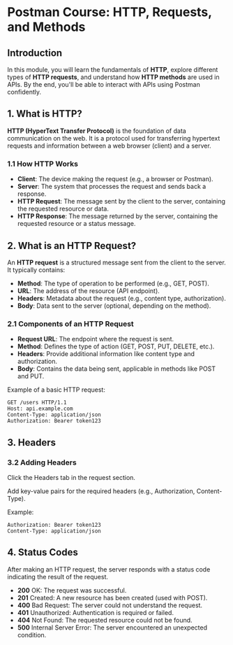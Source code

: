 # Postman Course: HTTP, Requests, and Methods

## Introduction

In this module, you will learn the fundamentals of **HTTP**, explore different types of **HTTP requests**, and understand how **HTTP methods** are used in APIs. By the end, you'll be able to interact with APIs using Postman confidently.

## 1. What is HTTP?

**HTTP (HyperText Transfer Protocol)** is the foundation of data communication on the web. It is a protocol used for transferring hypertext requests and information between a web browser (client) and a server.

### 1.1 How HTTP Works

- **Client**: The device making the request (e.g., a browser or Postman).
- **Server**: The system that processes the request and sends back a response.
- **HTTP Request**: The message sent by the client to the server, containing the requested resource or data.
- **HTTP Response**: The message returned by the server, containing the requested resource or a status message.

## 2. What is an HTTP Request?

An **HTTP request** is a structured message sent from the client to the server. It typically contains:

- **Method**: The type of operation to be performed (e.g., GET, POST).
- **URL**: The address of the resource (API endpoint).
- **Headers**: Metadata about the request (e.g., content type, authorization).
- **Body**: Data sent to the server (optional, depending on the method).

### 2.1 Components of an HTTP Request

- **Request URL**: The endpoint where the request is sent.
- **Method**: Defines the type of action (GET, POST, PUT, DELETE, etc.).
- **Headers**: Provide additional information like content type and authorization.
- **Body**: Contains the data being sent, applicable in methods like POST and PUT.

Example of a basic HTTP request:

```plaintext
GET /users HTTP/1.1
Host: api.example.com
Content-Type: application/json
Authorization: Bearer token123
```

## 3. Headers

### 3.2 Adding Headers

Click the Headers tab in the request section.

Add key-value pairs for the required headers (e.g., Authorization, Content-Type).

Example:

```plaintext
Authorization: Bearer token123
Content-Type: application/json
```

## 4. Status Codes

After making an HTTP request, the server responds with a status code indicating the result of the request.

- **200** OK: The request was successful.
- **201** Created: A new resource has been created (used with POST).
- **400** Bad Request: The server could not understand the request.
- **401** Unauthorized: Authentication is required or failed.
- **404** Not Found: The requested resource could not be found.
- **500** Internal Server Error: The server encountered an unexpected condition.
